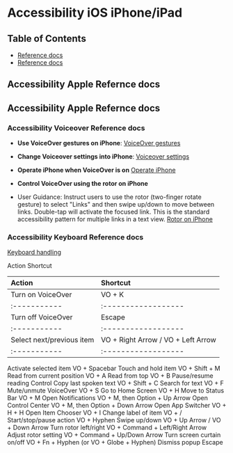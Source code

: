 # Accessibility iOS iPhone/iPad
## Table of Contents
* [Reference docs](#accessibility-apple-reference-docs)
* [Reference docs](#accessibility-apple-reference-docs)

## Accessibility Apple Refernce docs

## Accessibility Apple Refernce docs

### Accessibility Voiceover Reference docs
* **Use VoiceOver gestures on iPhone**:
[VoiceOver gestures](https://support.apple.com/en-in/guide/iphone/iph3e2e2281/26/ios/26)

* **Change Voiceover settings into iPhone**:
[Voiceover settings](https://support.apple.com/en-in/guide/iphone/iphfa3d32c50/26/ios/26)

* **Operate iPhone when VoiceOver is on**
[Operate iPhone](https://support.apple.com/en-in/guide/iphone/iph3e2e2329/26/ios/26)

* **Control VoiceOver using the rotor on iPhone**
* User Guidance: Instruct users to use the rotor (two-finger rotate gesture) to select "Links" and then swipe up/down to move between links. Double-tap will activate the focused link. This is the standard accessibility pattern for multiple links in a text view.
[Rotor on iPhone](https://support.apple.com/en-in/guide/iphone/iph3e2e3a6d/26/ios/26)

### Accessibility Keyboard Reference docs
[Keyboard handling](https://support.apple.com/en-in/guide/iphone/iph6c494dc6/26/ios/26)

Action	Shortcut

| Action       | Shortcut              | 
|:-----------|:------------------|
| Turn on VoiceOver     | VO + K   |
|:-----------|:------------------|
| Turn off VoiceOver     | Escape  |
|:-----------|:------------------|
| Select next/previous item     | VO + Right Arrow / VO + Left Arrow  |
|:-----------|:------------------|

	
Activate selected item	VO + Spacebar
Touch and hold item	VO + Shift + M
Read from current position	VO + A
Read from top	VO + B
Pause/resume reading	Control
Copy last spoken text	VO + Shift + C
Search for text	VO + F
Mute/unmute VoiceOver	VO + S
Go to Home Screen	VO + H
Move to Status Bar	VO + M
Open Notifications	VO + M, then Option + Up Arrow
Open Control Center	VO + M, then Option + Down Arrow
Open App Switcher	VO + H + H
Open Item Chooser	VO + I
Change label of item	VO + /
Start/stop/pause action	VO + Hyphen
Swipe up/down	VO + Up Arrow / VO + Down Arrow
Turn rotor left/right	VO + Command + Left/Right Arrow
Adjust rotor setting	VO + Command + Up/Down Arrow
Turn screen curtain on/off	VO + Fn + Hyphen (or VO + Globe + Hyphen)
Dismiss popup	Escape
